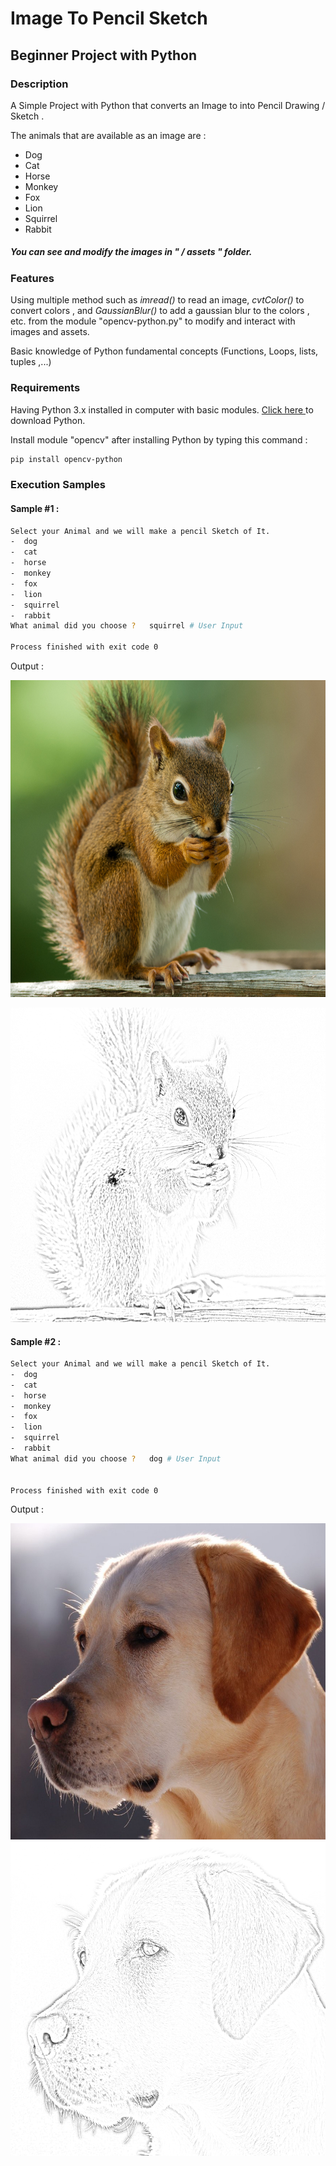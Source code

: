 # Image To Pencil Sketch 
## Beginner Project with  Python

### Description 

A Simple Project with Python that converts an Image to into Pencil Drawing / Sketch .

The animals that are available as an image are : 
- Dog 
- Cat 
- Horse
- Monkey
- Fox
- Lion
- Squirrel
- Rabbit

##### You can see and modify the images in <strong> " / assets " </strong> folder. 

### Features 

Using multiple method such as _imread()_ to read an image, _cvtColor()_ to convert colors , and _GaussianBlur()_ to add a gaussian blur to the colors , etc. from the module "opencv-python.py" to modify and interact with images and assets.

Basic knowledge of Python fundamental concepts (Functions, Loops, lists, tuples ,...)

### Requirements 

Having Python 3.x installed in computer with basic modules. <a href = 'https://www.python.org/downloads/'> Click here </a> to download Python.

Install module "opencv" after installing Python by typing this command : 

~~~~sh 
pip install opencv-python
~~~~

### Execution Samples 

#### Sample #1 : 

~~~~~sh 
Select your Animal and we will make a pencil Sketch of It.
-  dog
-  cat
-  horse
-  monkey
-  fox
-  lion
-  squirrel
-  rabbit
What animal did you choose ?   squirrel # User Input

Process finished with exit code 0
~~~~~

Output : 

![](screenshots/squirrel_before.png)

![](screenshots/squirrel_after.png)

#### Sample #2 : 

~~~~~sh 
Select your Animal and we will make a pencil Sketch of It.
-  dog
-  cat
-  horse
-  monkey
-  fox
-  lion
-  squirrel
-  rabbit
What animal did you choose ?   dog # User Input


Process finished with exit code 0
~~~~~

Output : 

![](screenshots/dog_before.png)
![](screenshots/dog_after.png)